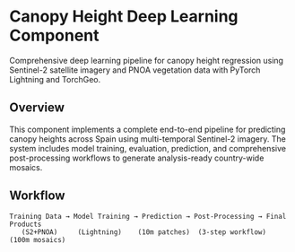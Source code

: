 # Canopy Height Deep Learning Component

Comprehensive deep learning pipeline for canopy height regression using Sentinel-2 satellite imagery and PNOA vegetation data with PyTorch Lightning and TorchGeo.

## Overview

This component implements a complete end-to-end pipeline for predicting canopy heights across Spain using multi-temporal Sentinel-2 imagery. The system includes model training, evaluation, prediction, and comprehensive post-processing workflows to generate analysis-ready country-wide mosaics.

## Workflow

```
Training Data → Model Training → Prediction → Post-Processing → Final Products
   (S2+PNOA)     (Lightning)    (10m patches)  (3-step workflow)  (100m mosaics)
```
